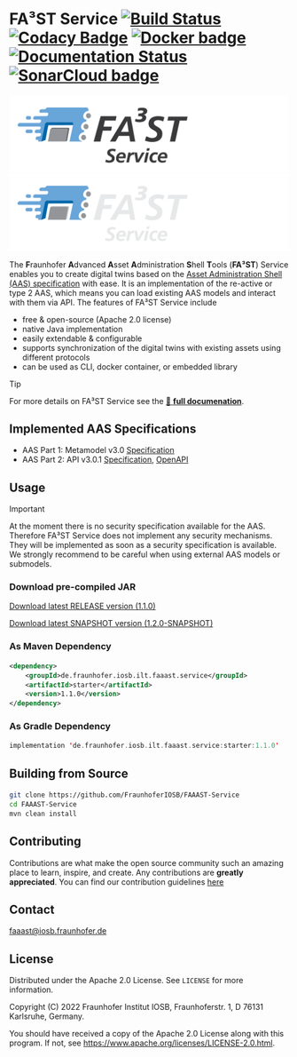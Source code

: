 # FA³ST Service [![Build Status](https://github.com/FraunhoferIOSB/FAAAST-Service/workflows/Maven%20Build/badge.svg)](https://github.com/FraunhoferIOSB/FAAAST-Service/actions) [![Codacy Badge](https://app.codacy.com/project/badge/Grade/25f6aafbdb0a4b5e8ba23672ec9411e5)](https://www.codacy.com/gh/FraunhoferIOSB/FAAAST-Service/dashboard?utm_source=github.com&amp;utm_medium=referral&amp;utm_content=FraunhoferIOSB/FAAAST-Service&amp;utm_campaign=Badge_Grade) [![Docker badge](https://img.shields.io/docker/pulls/fraunhoferiosb/faaast-service.svg)](https://hub.docker.com/r/fraunhoferiosb/faaast-service/) [![Documentation Status](https://readthedocs.org/projects/faaast-service/badge/?version=latest)](https://faaast-service.readthedocs.io/en/latest/?badge=latest) <a href="https://sonarcloud.io/summary/new_code?id=FraunhoferIOSB_FAAAST-Service" ><img src="https://sonarcloud.io/images/project_badges/sonarcloud-white.svg" alt="SonarCloud badge" width="105"/></a>

![FA³ST Logo Light](./docs/source/images/logo-positiv.png/#gh-light-mode-only "FA³ST Service Logo")
![FA³ST Logo Dark](./docs/source/images/logo-negativ.png/#gh-dark-mode-only "FA³ST Service Logo")

The **F**raunhofer **A**dvanced **A**sset **A**dministration **S**hell **T**ools (**FA³ST**) Service enables you to create digital twins based on the [Asset Administration Shell (AAS) specification](https://industrialdigitaltwin.org/en/content-hub/aasspecifications) with ease.
It is an implementation of the re-active or type 2 AAS, which means you can load existing AAS models and interact with them via API.
The features of FA³ST Service include

- free & open-source (Apache 2.0 license)
- native Java implementation
- easily extendable & configurable
- supports synchronization of the digital twins with existing assets using different protocols
- can be used as CLI, docker container, or embedded library


> [!TIP]
> For more details on FA³ST Service see the [:blue_book: **full documenation**](https://faaast-service.readthedocs.io/).


## Implemented AAS Specifications

- AAS Part 1: Metamodel v3.0 [Specification](https://industrialdigitaltwin.org/wp-content/uploads/2023/06/IDTA-01001-3-0_SpecificationAssetAdministrationShell_Part1_Metamodel.pdf)
- AAS Part 2: API v3.0.1 [Specification](https://industrialdigitaltwin.org/wp-content/uploads/2023/06/IDTA-01002-3-0_SpecificationAssetAdministrationShell_Part2_API_.pdf), [OpenAPI](https://app.swaggerhub.com/apis/Plattform_i40/Entire-API-Collection/V3.0.1)


## Usage

> [!IMPORTANT]
> At the moment there is no security specification available for the AAS.
> Therefore FA³ST Service does not implement any security mechanisms.
> They will be implemented as soon as a security specification is available.
> We strongly recommend to be careful when using external AAS models or submodels.

### Download pre-compiled JAR

<!--start:download-release-->
[Download latest RELEASE version (1.1.0)](https://repo1.maven.org/maven2/de/fraunhofer/iosb/ilt/faaast/service/starter/1.1.0/starter-1.1.0.jar)<!--end:download-release-->

<!--start:download-snapshot-->
[Download latest SNAPSHOT version (1.2.0-SNAPSHOT)](https://oss.sonatype.org/service/local/artifact/maven/redirect?r=snapshots&g=de.fraunhofer.iosb.ilt.faaast.service&a=starter&v=1.2.0-SNAPSHOT)<!--end:download-snapshot-->

### As Maven Dependency
```xml
<dependency>
	<groupId>de.fraunhofer.iosb.ilt.faaast.service</groupId>
	<artifactId>starter</artifactId>
	<version>1.1.0</version>
</dependency>
```

### As Gradle Dependency
```kotlin
implementation 'de.fraunhofer.iosb.ilt.faaast.service:starter:1.1.0'
```

## Building from Source

```sh
git clone https://github.com/FraunhoferIOSB/FAAAST-Service
cd FAAAST-Service
mvn clean install
```

## Contributing

Contributions are what make the open source community such an amazing place to learn, inspire, and create. Any contributions are **greatly appreciated**.
You can find our contribution guidelines [here](CONTRIBUTING.md)

## Contact

faaast@iosb.fraunhofer.de

## License

Distributed under the Apache 2.0 License. See `LICENSE` for more information.

Copyright (C) 2022 Fraunhofer Institut IOSB, Fraunhoferstr. 1, D 76131 Karlsruhe, Germany.

You should have received a copy of the Apache 2.0 License along with this program. If not, see https://www.apache.org/licenses/LICENSE-2.0.html.
